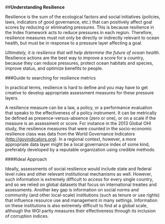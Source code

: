 ##**Understanding Resilience**Resilience is the sum of the ecological factors and social initiatives (policies, laws, indicators of good governance, etc.) that can positively affect goal scores by reducing or eliminating pressures. This is because resilience in the Index framework acts to reduce pressures in each region. Therefore, resilience measures must not only be directly or indirectly relevant to ocean health, but must be in response to a pressure layer affecting a goal.*Ultimately, it is resilience that will help determine the future of ocean health.* Resilience actions are the best way to improve a score for a country, because they can reduce pressures, protect ocean habitats and species, improve status, and optimize benefits to people.<!---Move practical guidance to manual, consolidate resilience section--->###Guide to searching for resilience metricsIn practical terms, resilience is hard to define and you may have to get creative to develop appropriate assessment measures for these pressure layers.A resilience measure can be a law, a policy, or a performance evaluation that speaks to the effectiveness of a policy instrument. It can be metrically be defined as presence-versus-absence (zero or one), or on a scale if the measure is an assessment or score. For instance in the 2013 Global OHI study, the resilience measures that were counted in the socio-economic resilience class was data from the World Governance Indicators (http://govindicators.org). In a regional context, however, a more appropriate data layer might be a local governance index of some kind, preferably developed by a reputable organization using credible methods.####Ideal Approach <!---source from 2012 Global SM--->Ideally, assessments of social resilience would include state and federal level rules and other relevant institutional mechanisms as well. However, such information is extremely difficult to access for every single country, and so we relied on global datasets that focus on international treaties and assessments. Another key gap is information on social norms and community (and other local-scale) institutions (such as tenure or use rights) that influence resource use and management in many settings. Information on these institutions is also extremely difficult to find at a global scale, although the WGI partly measures their effectiveness through its inclusion of corruption indices.